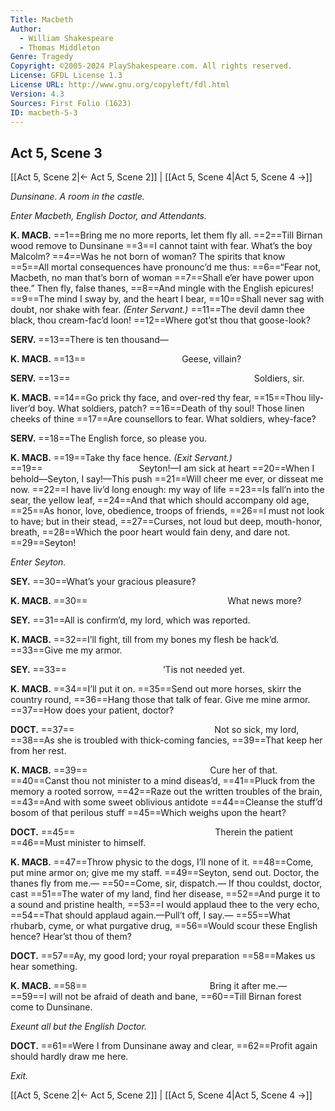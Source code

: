 ```yaml
---
Title: Macbeth
Author: 
  - William Shakespeare
  - Thomas Middleton
Genre: Tragedy
Copyright: ©2005-2024 PlayShakespeare.com. All rights reserved.
License: GFDL License 1.3
License URL: http://www.gnu.org/copyleft/fdl.html
Version: 4.3
Sources: First Folio (1623)
ID: macbeth-5-3
---
```


## Act 5, Scene 3
[[Act 5, Scene 2|← Act 5, Scene 2]] | [[Act 5, Scene 4|Act 5, Scene 4 →]]

*Dunsinane. A room in the castle.*

*Enter Macbeth, English Doctor, and Attendants.*

**K. MACB.**
==1==Bring me no more reports, let them fly all.
==2==Till Birnan wood remove to Dunsinane
==3==I cannot taint with fear. What’s the boy Malcolm?
==4==Was he not born of woman? The spirits that know
==5==All mortal consequences have pronounc’d me thus:
==6==“Fear not, Macbeth, no man that’s born of woman
==7==Shall e’er have power upon thee.” Then fly, false thanes,
==8==And mingle with the English epicures!
==9==The mind I sway by, and the heart I bear,
==10==Shall never sag with doubt, nor shake with fear.
*(Enter Servant.)*
==11==The devil damn thee black, thou cream-fac’d loon!
==12==Where got’st thou that goose-look?

**SERV.**
==13==There is ten thousand⁠—

**K. MACB.**
==13==           Geese, villain?

**SERV.**
==13==                     Soldiers, sir.

**K. MACB.**
==14==Go prick thy face, and over-red thy fear,
==15==Thou lily-liver’d boy. What soldiers, patch?
==16==Death of thy soul! Those linen cheeks of thine
==17==Are counsellors to fear. What soldiers, whey-face?

**SERV.**
==18==The English force, so please you.

**K. MACB.**
==19==Take thy face hence.
*(Exit Servant.)*
==19==           Seyton!—I am sick at heart
==20==When I behold—Seyton, I say!—This push
==21==Will cheer me ever, or disseat me now.
==22==I have liv’d long enough: my way of life
==23==Is fall’n into the sear, the yellow leaf,
==24==And that which should accompany old age,
==25==As honor, love, obedience, troops of friends,
==26==I must not look to have; but in their stead,
==27==Curses, not loud but deep, mouth-honor, breath,
==28==Which the poor heart would fain deny, and dare not.
==29==Seyton!

*Enter Seyton.*

**SEY.**
==30==What’s your gracious pleasure?

**K. MACB.**
==30==                What news more?

**SEY.**
==31==All is confirm’d, my lord, which was reported.

**K. MACB.**
==32==I’ll fight, till from my bones my flesh be hack’d.
==33==Give me my armor.

**SEY.**
==33==           ’Tis not needed yet.

**K. MACB.**
==34==I’ll put it on.
==35==Send out more horses, skirr the country round,
==36==Hang those that talk of fear. Give me mine armor.
==37==How does your patient, doctor?

**DOCT.**
==37==                Not so sick, my lord,
==38==As she is troubled with thick-coming fancies,
==39==That keep her from her rest.

**K. MACB.**
==39==              Cure her of that.
==40==Canst thou not minister to a mind diseas’d,
==41==Pluck from the memory a rooted sorrow,
==42==Raze out the written troubles of the brain,
==43==And with some sweet oblivious antidote
==44==Cleanse the stuff’d bosom of that perilous stuff
==45==Which weighs upon the heart?

**DOCT.**
==45==                Therein the patient
==46==Must minister to himself.

**K. MACB.**
==47==Throw physic to the dogs, I’ll none of it.
==48==Come, put mine armor on; give me my staff.
==49==Seyton, send out. Doctor, the thanes fly from me.⁠—
==50==Come, sir, dispatch.— If thou couldst, doctor, cast
==51==The water of my land, find her disease,
==52==And purge it to a sound and pristine health,
==53==I would applaud thee to the very echo,
==54==That should applaud again.—Pull’t off, I say.⁠—
==55==What rhubarb, cyme, or what purgative drug,
==56==Would scour these English hence? Hear’st thou of them?

**DOCT.**
==57==Ay, my good lord; your royal preparation
==58==Makes us hear something.

**K. MACB.**
==58==              Bring it after me.⁠—
==59==I will not be afraid of death and bane,
==60==Till Birnan forest come to Dunsinane.

*Exeunt all but the English Doctor.*

**DOCT.**
==61==Were I from Dunsinane away and clear,
==62==Profit again should hardly draw me here.

*Exit.*

[[Act 5, Scene 2|← Act 5, Scene 2]] | [[Act 5, Scene 4|Act 5, Scene 4 →]]
